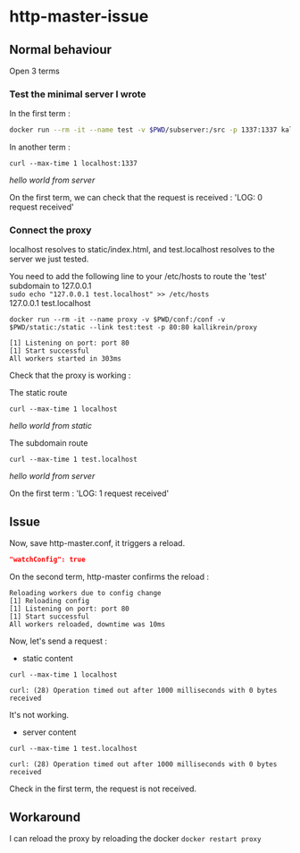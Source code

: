 # http-master-issue

## Normal behaviour

Open 3 terms

### Test the minimal server I wrote

In the first term :  
```bash
docker run --rm -it --name test -v $PWD/subserver:/src -p 1337:1337 kallikrein/node-tools nodemon server.js
```  

In another term :  

```
curl --max-time 1 localhost:1337
```

*hello world from server*

On the first term, we can check that the request is received : 'LOG: 0 request received'


### Connect the proxy

localhost resolves to static/index.html, and test.localhost resolves to the server we just tested.

You need to add the following line to your /etc/hosts to route the 'test' subdomain to 127.0.0.1  
```sudo echo "127.0.0.1	test.localhost" >> /etc/hosts```  
127.0.0.1	test.localhost

```
docker run --rm -it --name proxy -v $PWD/conf:/conf -v $PWD/static:/static --link test:test -p 80:80 kallikrein/proxy
```
```
[1] Listening on port: port 80
[1] Start successful
All workers started in 303ms
```

Check that the proxy is working :

The static route

```
curl --max-time 1 localhost
```

*hello world from static*


The subdomain route

```
curl --max-time 1 test.localhost
```

*hello world from server*

On the first term : 'LOG: 1 request received'

## Issue

Now, save http-master.conf, it triggers a reload.
```json
"watchConfig": true
```

On the second term, http-master confirms the reload :
```
Reloading workers due to config change
[1] Reloading config
[1] Listening on port: port 80
[1] Start successful
All workers reloaded, downtime was 10ms
```

Now, let's send a request :

- static content
```
curl --max-time 1 localhost
```
```curl: (28) Operation timed out after 1000 milliseconds with 0 bytes received```

It's not working.

- server content
```
curl --max-time 1 test.localhost
```
```curl: (28) Operation timed out after 1000 milliseconds with 0 bytes received```

Check in the first term, the request is not received.

## Workaround

I can reload the proxy by reloading the docker
```docker restart proxy```